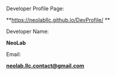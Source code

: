 Developer Profile Page:

**https://neolabllc.github.io/DevProfile/
**

Developer Name:

**NeoLab**

Email: 

**neolab.llc.contact@gmail.com**
